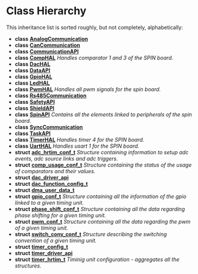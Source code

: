 
# Class Hierarchy

This inheritance list is sorted roughly, but not completely, alphabetically:


* **class** [**AnalogCommunication**](classAnalogCommunication.md) 
* **class** [**CanCommunication**](classCanCommunication.md) 
* **class** [**CommunicationAPI**](classCommunicationAPI.md) 
* **class** [**CompHAL**](classCompHAL.md) _Handles comparator 1 and 3 of the SPIN board._ 
* **class** [**DacHAL**](classDacHAL.md) 
* **class** [**DataAPI**](classDataAPI.md) 
* **class** [**GpioHAL**](classGpioHAL.md) 
* **class** [**LedHAL**](classLedHAL.md) 
* **class** [**PwmHAL**](classPwmHAL.md) _Handles all pwm signals for the spin board._ 
* **class** [**Rs485Communication**](classRs485Communication.md) 
* **class** [**SafetyAPI**](classSafetyAPI.md) 
* **class** [**ShieldAPI**](classShieldAPI.md) 
* **class** [**SpinAPI**](classSpinAPI.md) _Contains all the elements linked to peripherals of the spin board._ 
* **class** [**SyncCommunication**](classSyncCommunication.md) 
* **class** [**TaskAPI**](classTaskAPI.md) 
* **class** [**TimerHAL**](classTimerHAL.md) _Handles timer 4 for the SPIN board._ 
* **class** [**UartHAL**](classUartHAL.md) _Handles usart 1 for the SPIN board._ 
* **struct** [**adc\_hrtim\_conf\_t**](structadc__hrtim__conf__t.md) _Structure containing information to setup adc events, adc source links and adc triggers._ 
* **struct** [**comp\_usage\_conf\_t**](structcomp__usage__conf__t.md) _Structure containing the status of the usage of comparators and their values._ 
* **struct** [**dac\_driver\_api**](structdac__driver__api.md) 
* **struct** [**dac\_function\_config\_t**](structdac__function__config__t.md) 
* **struct** [**dma\_user\_data\_t**](structdma__user__data__t.md) 
* **struct** [**gpio\_conf\_t**](structgpio__conf__t.md) _Structure containing all the information of the gpio linked to a given timing unit._ 
* **struct** [**phase\_shift\_conf\_t**](structphase__shift__conf__t.md) _Structure containing all the data regarding phase shifting for a given timing unit._ 
* **struct** [**pwm\_conf\_t**](structpwm__conf__t.md) _Structure containing all the data regarding the pwm of a given timing unit._ 
* **struct** [**switch\_conv\_conf\_t**](structswitch__conv__conf__t.md) _Structure describing the switching convention of a given timing unit._ 
* **struct** [**timer\_config\_t**](structtimer__config__t.md) 
* **struct** [**timer\_driver\_api**](structtimer__driver__api.md) 
* **struct** [**timer\_hrtim\_t**](structtimer__hrtim__t.md) _Timinig unit configuration - aggregates all the structures._ 

